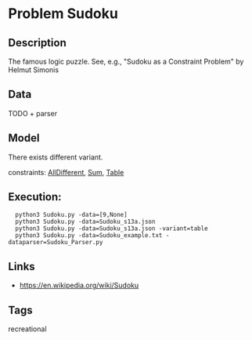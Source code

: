 # Problem Sudoku
## Description
The famous logic puzzle. See, e.g., "Sudoku as a Constraint Problem" by Helmut Simonis

## Data
TODO + parser

## Model
There exists different variant.

  constraints: [AllDifferent](http://pycsp.org/documentation/constraints/AllDifferent), [Sum](http://pycsp.org/documentation/constraints/Sum), [Table](http://pycsp.org/documentation/constraints/Table)

## Execution:
```
  python3 Sudoku.py -data=[9,None]
  python3 Sudoku.py -data=Sudoku_s13a.json
  python3 Sudoku.py -data=Sudoku_s13a.json -variant=table
  python3 Sudoku.py -data=Sudoku_example.txt -dataparser=Sudoku_Parser.py
```

## Links
 - https://en.wikipedia.org/wiki/Sudoku

## Tags
  recreational
